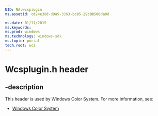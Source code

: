 ```yaml
---
UID: NA:wcsplugin
ms.assetid: cd24e38d-d9a9-3363-bc85-29c88508da9d

ms.date: 01/11/2019
ms.keywords: 
ms.prod: windows
ms.technology: windows-sdk
ms.topic: portal
tech.root: wcs
---
```


# Wcsplugin.h header


## -description


This header is used by Windows Color System. For more information, see:

- [Windows Color System](../_wcs/index.md)

